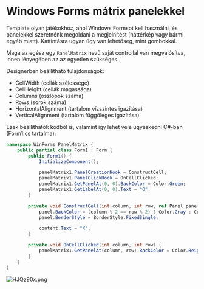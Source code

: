 # Windows Forms mátrix panelekkel

Template olyan játékokhoz, ahol Windows Formsot kell használni, és panelekkel szeretnénk megoldani 
a megjelnítést (háttérkép vagy bármi egyéb miatt). Kattintásra ugyan úgy van lehetőseg, mint gombokkal.

Maga az egész egy `PanelMatrix` nevű saját controllal van megvalósítva, innen lényegében az az egyetlen szükséges.

Designerben beállítható tulajdonságok:
- CellWidth (cellák szélessége)
- CellHeight (cellák magassága)
- Columns (oszlopok száma)
- Rows (sorok száma)
- HorizontalAlignment (tartalom vízszintes igazítása)
- VerticalAlignment (tartalom függőleges igazítása)

Ezek beállíthatók kódból is, valamint így lehet vele ügyeskedni C#-ban (Form1.cs tartalma):
```c#
namespace WinForms_PanelMatrix {
    public partial class Form1 : Form {
        public Form1() {
            InitializeComponent();

            panelMatrix1.PanelCreationHook = ConstructCell;
            panelMatrix1.PanelClickHook = OnCellClicked;
            panelMatrix1.GetPanelAt(0, 0).BackColor = Color.Green;
            panelMatrix1.GetLabelAt(0, 0).Text = "O";
        }

        private void ConstructCell(int column, int row, ref Panel panel, ref Label content) {
            panel.BackColor = (column % 2 == row % 2) ? Color.Gray : Color.DarkGray;
            panel.BorderStyle = BorderStyle.FixedSingle;

            content.Text = "X";
        }

        private void OnCellClicked(int column, int row) {
            panelMatrix1.GetPanelAt(column, row).BackColor = Color.Beige;
        }
    }
}
```

![HJQz90x.png](https://iili.io/HJQz90x.png)
